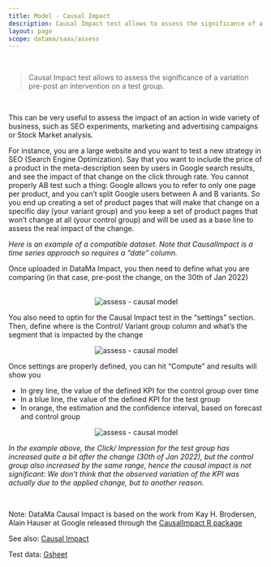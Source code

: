 ```yaml
---
title: Model - Causal Impact
description: Causal Impact test allows to assess the significance of a variation pre-post an intervention on a test group.
layout: page
scope: datama/saas/assess
---
```


<br>

> Causal Impact test allows to assess the significance of a variation pre-post an intervention on a test group.

<br>

This can be very useful to assess the impact of an action in wide variety of business, such as SEO experiments, marketing and advertising campaigns or Stock Market analysis.

For instance, you are a large website and you want to test a new strategy in SEO (Search Engine Optimization). Say that you want to include the price of a product in the meta-description seen by users in Google search results, and see the impact of that change on the click through rate. You cannot properly AB test such a thing: Google allows you to refer to only one page per product, and you can’t split Google users between A and B variants. So you end up creating a set of product pages that will make that change on a specific day (your variant group) and you keep a set of product pages that won’t change at all (your control group) and will be used as a base line to assess the real impact of the change.

<i>Here is an example of a compatible dataset. Note that CausalImpact is a time series approach so requires a “date” column.</i>

Once uploaded in DataMa Impact, you then need to define what you are comparing (in that case, pre-post the change, on the 30th of Jan 2022)


<br>

<center><img src="{{site.url}}/{{site.baseurl}}/core_app/new/assess/images/assess_causalComparison.png" alt="assess - causal model" /></center>


You also need to optin for the Causal Impact test in the “settings” section. Then, define where is the Control/ Variant group column and what’s the segment that is impacted by the change

<center><img src="{{site.url}}/{{site.baseurl}}/core_app/new/assess/images/assess_causalSegment.png" alt="assess - causal model" /></center>


Once settings are properly defined, you can hit “Compute” and results will show you
- In grey line, the value of the defined KPI for the control group over time
- In a blue line, the value of the defined KPI for the test group
- In orange, the estimation and the confidence interval, based on forecast and control group


<center><img src="{{site.url}}/{{site.baseurl}}/core_app/new/assess/images/assess_causalGraph.png" alt="assess - causal model" /></center>


<i>In the example above, the Click/ Impression for the test group has increased quite a bit after the change (30th of Jan 2022), but the control group also increased by the same range, hence the causal impact is not significant: We don’t think that the observed variation of the KPI was actually due to the applied change, but to another reason.</i>

<br>

Note: DataMa Causal Impact is based on the work from Kay H. Brodersen, Alain Hauser at Google released through the [CausalImpact R package](https://google.github.io/CausalImpact/CausalImpact.html) 


See also: [Causal Impact](https://research.google/pubs/pub41854/)

Test data: [Gsheet](https://docs.google.com/spreadsheets/d/1bNEeqm5CfpPmYPr_t4ff1xcJkSBKoVvwJd4vKB0sDzs/edit#gid=365429622)

<br>

